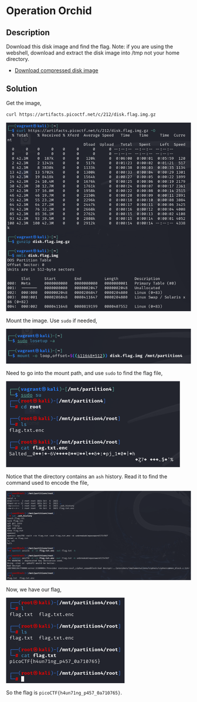 # Operation Orchid

## Description

Download this disk image and find the flag. Note: if you are using the webshell, download and extract the disk image into /tmp not your home directory.

- [Download compressed disk image](https://artifacts.picoctf.net/c/212/disk.flag.img.gz)

## Solution

Get the image,

```sh
curl https://artifacts.picoctf.net/c/212/disk.flag.img.gz
```

![image-curl](image.png)

Mount the image. Use `sudo` if needed,

![mount-img](image-1.png)

Need to go into the mount path, and use `sudo` to find the flag file,

![find-flag](image-2.png)

Notice that the directory contains an `ash` history. Read it to find the command used to encode the file,

![aes-encode](image-3.png)

Now, we have our flag,

![flag](image-4.png)

So the flag is `picoCTF{h4un71ng_p457_0a710765}`.
